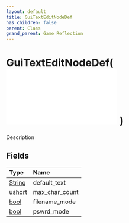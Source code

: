 ```yaml
---
layout: default
title: GuiTextEditNodeDef
has_children: false
parent: Class
grand_parent: Game Reflection
---
```

# GuiTextEditNodeDef( ![ GuiButtonDef ](/game-reflection/classes/gui_button_def.md) )
Description 

## Fields
| Type | Name |
|:-------------|:--------------|
| [String](/game-reflection/components/string.md) | default_text |
| [ushort](/game-reflection/enums/ushort.md) | max_char_count |
| [bool](/game-reflection/components/bool.md) | filename_mode |
| [bool](/game-reflection/components/bool.md) | pswrd_mode |
